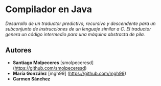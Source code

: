 # Compilador en Java
_Desarrollo de un traductor predictivo, recursivo y descendente para un
subconjunto de instrucciones de un lenguaje similar a C. El traductor
genera un código intermedio para una máquina abstracta de pila._


## Autores
* **Santiago Molpeceres** [smolpeceresd] (https://github.com/smolpeceresd)
* **María González** [mgh99] (https://github.com/mgh99)
* **Carmen Sánchez**
